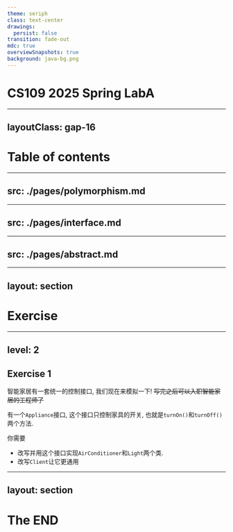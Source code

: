 ```yaml
---
theme: seriph
class: text-center
drawings:
  persist: false
transition: fade-out
mdc: true
overviewSnapshots: true
background: java-bg.png
---
```

# CS109 2025 Spring LabA

---
layoutClass: gap-16
---
# Table of contents

<Toc v-click minDepth="1" maxDepth="5" columns="2"></Toc>

---
src: ./pages/polymorphism.md
---

---
src: ./pages/interface.md
---

---
src: ./pages/abstract.md
---

---
layout: section
---
# Exercise

---
level: 2
---
## Exercise 1

智能家居有一套统一的控制接口, 我们现在来模拟一下! ~~写完之后可以入职智能家居的工程师了~~

有一个`Appliance`接口, 这个接口只控制家具的开关, 也就是`turnOn()`和`turnOff()`两个方法.

你需要
- 改写并用这个接口实现`AirConditioner`和`Light`两个类.
- 改写`Client`让它更通用

---
layout: section
---
# The END

